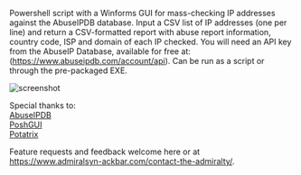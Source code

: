 Powershell script with a Winforms GUI for mass-checking IP addresses against the AbuseIPDB database. Input a CSV list of IP addresses (one per line) and return a CSV-formatted report with abuse report information, country code, ISP and domain of each IP checked. You will need an API key from the AbuseIP Database, available for free at: (https://www.abuseipdb.com/account/api). Can be run as a script or through the pre-packaged EXE.

![screenshot](https://github.com/AdmiralSYN-ACKbar/bulkcheck/blob/master/example.PNG "Example Output")

Special thanks to: <br>
[AbuseIPDB](https://abuseipdb.com) <br>
[PoshGUI](https://poshgui.com) <br>
[Potatrix](https://github.com/Potatrix) <br> 

Feature requests and feedback welcome here or at https://www.admiralsyn-ackbar.com/contact-the-admiralty/.
